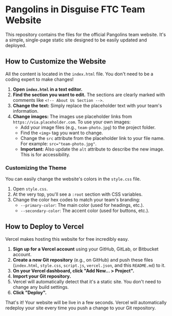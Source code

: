 # Pangolins in Disguise FTC Team Website

This repository contains the files for the official Pangolins team website. It's a simple, single-page static site designed to be easily updated and deployed.

## How to Customize the Website

All the content is located in the `index.html` file. You don't need to be a coding expert to make changes!

1.  **Open `index.html` in a text editor.**
2.  **Find the section you want to edit.** The sections are clearly marked with comments like `<!-- About Us Section -->`.
3.  **Change the text:** Simply replace the placeholder text with your team's information.
4.  **Change images:** The images use placeholder links from `https://via.placeholder.com`. To use your own images:
    *   Add your image files (e.g., `team-photo.jpg`) to the project folder.
    *   Find the `<img>` tag you want to change.
    *   Change the `src` attribute from the placeholder link to your file name. For example: `src="team-photo.jpg"`.
    *   **Important:** Also update the `alt` attribute to describe the new image. This is for accessibility.

### Customizing the Theme

You can easily change the website's colors in the `style.css` file.

1.  Open `style.css`.
2.  At the very top, you'll see a `:root` section with CSS variables.
3.  Change the color hex codes to match your team's branding:
    *   `--primary-color`: The main color (used for headings, etc.).
    *   `--secondary-color`: The accent color (used for buttons, etc.).

## How to Deploy to Vercel

Vercel makes hosting this website for free incredibly easy.

1.  **Sign up for a Vercel account** using your GitHub, GitLab, or Bitbucket account.
2.  **Create a new Git repository** (e.g., on GitHub) and push these files (`index.html`, `style.css`, `script.js`, `vercel.json`, and this `README.md`) to it.
3.  **On your Vercel dashboard, click "Add New... > Project".**
4.  **Import your Git repository.**
5.  Vercel will automatically detect that it's a static site. You don't need to change any build settings.
6.  **Click "Deploy".**

That's it! Your website will be live in a few seconds. Vercel will automatically redeploy your site every time you push a change to your Git repository.
